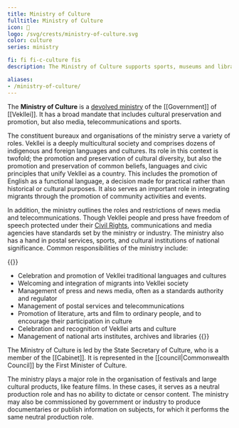 ```yaml
---
title: Ministry of Culture
fulltitle: Ministry of Culture
icon: 🎨
logo: /svg/crests/ministry-of-culture.svg
color: culture
series: ministry

fi: fi fi-c-culture fis
description: The Ministry of Culture supports sports, museums and libraries, oversees media and telecommunications and organises festivals and parades.

aliases:
- /ministry-of-culture/
---
```

The <span class="fi fi-c-culture fis"></span> **Ministry of Culture** is a [devolved ministry](/ministries/) of the [[Government]] of [[Vekllei]]. It has a broad mandate that includes cultural preservation and promotion, but also media, telecommunications and sports.

The constituent bureaux and organisations of the ministry serve a variety of roles. Vekllei is a deeply multicultural society and comprises dozens of indigenous and foreign languages and cultures. Its role in this context is twofold; the promotion and preservation of cultural diversity, but also the promotion and preservation of common beliefs, languages and civic principles that unify Vekllei as a country. This includes the promotion of English as a functional language, a decision made for practical rather than historical or cultural purposes. It also serves an important role in integrating migrants through the promotion of community activities and events.

In addition, the ministry outlines the roles and restrictions of news media and telecommunications. Though Vekllei people and press have freedom of speech protected under their [Civil Rights](/rights/), communications and media agencies have standards set by the ministry or industry. The ministry also has a hand in postal services, sports, and cultural institutions of national significance. Common responsibilities of the ministry include:

{{<note>}}
* Celebration and promotion of Vekllei traditional languages and cultures
* Welcoming and integration of migrants into Vekllei society
* Management of press and news media, often as a standards authority and regulator
* Management of postal services and telecommunications
* Promotion of literature, arts and film to ordinary people, and to encourage their participation in culture
* Celebration and recognition of Vekllei arts and culture
* Management of national arts institutes, archives and libraries
{{</note>}}

The Ministry of Culture is led by the State Secretary of Culture, who is a member of the [[Cabinet]]. It is represented in the [[council|Commonwealth Council]] by the First Minister of Culture.

The ministry plays a major role in the organisation of festivals and large cultural products, like feature films. In these cases, it serves as a neutral production role and has no ability to dictate or censor content. The ministry may also be commissioned by government or industry to produce documentaries or publish information on subjects, for which it performs the same neutral production role.
